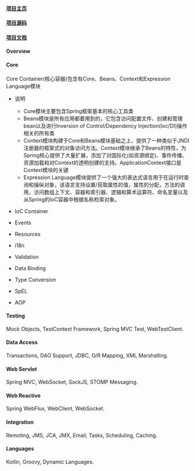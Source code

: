 
#### [项目主页](https://spring.io/projects/spring-framework)
#### [项目源码](https://github.com/spring-projects/spring-framework)
#### [项目文档](https://docs.spring.io/spring-framework/docs/current/spring-framework-reference/index.html)

#### Overview	

#### Core	

Core Container(核心容器)包含有Core、Beans、Context和Expression Language模块
 
- 说明
    - Core模块主要包含Spring框架基本的核心工具类
    - Beans模块是所有应用都要用到的，它包含访问配置文件、创建和管理bean以及进行Inversion of Control/Dependency Injection(Ioc/DI)操作相关的所有类
    - Context模块构建于Core和Beans模块基础之上，提供了一种类似于JNDI注册器的框架式的对象访问方法。Context模块继承了Beans的特性，为Spring核心提供了大量扩展，添加了对国际化(如资源绑定)、事件传播、资源加载和对Context的透明创建的支持。ApplicationContext接口是Context模块的关键
    - Expression Language模块提供了一个强大的表达式语言用于在运行时查询和操纵对象，该语言支持设置/获取属性的值，属性的分配，方法的调用，访问数组上下文、容器和索引器、逻辑和算术运算符、命名变量以及从Spring的IoC容器中根据名称检索对象。


- IoC Container
- Events
- Resources
- i18n
- Validation 
- Data Binding
- Type Conversion
- SpEL
- AOP

#### Testing	
Mock Objects, TestContext Framework, Spring MVC Test, WebTestClient.

#### Data Access	
Transactions, DAO Support, JDBC, O/R Mapping, XML Marshalling.

#### Web Servlet	
Spring MVC, WebSocket, SockJS, STOMP Messaging.

#### Web Reactive	
Spring WebFlux, WebClient, WebSocket.

#### Integration	
Remoting, JMS, JCA, JMX, Email, Tasks, Scheduling, Caching.

#### Languages	
Kotlin, Groovy, Dynamic Languages.